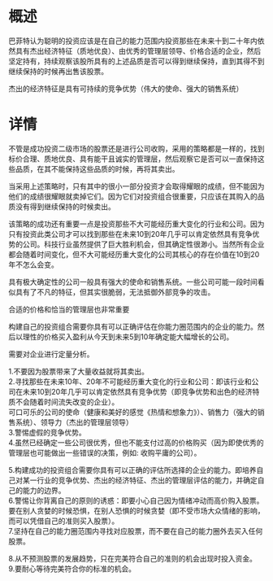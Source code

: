 # 概述
巴菲特认为聪明的投资应该是在自己的能力范围内投资那些在未来十到二十年内依然具有杰出经济特征（质地优良）、由优秀的管理层领导、价格合适的企业，然后坚定持有，持续观察该股所具有的上述品质是否可以得到继续保持，直到其得不到继续保持的时候再出售该股票。   

杰出的经济特征是具有可持续的竞争优势（伟大的使命、强大的销售系统）   
# 详情
不管是成功投资二级市场的股票还是进行公司收购，采用的策略都是一样的，找到标价合理、质地优良、具有能干且诚实的管理层，然后观察它是否可以一直保持这些品质，在其不能保持这些品质的时候，再将其卖出。

当采用上述策略时，只有其中的很小一部分投资才会取得耀眼的成绩，但不能因为他们的成绩很耀眼就卖掉它们。因为它们对投资组合很重要，只应该在其购入的品质没有得到继续保持的时候卖出。

该策略的成功还有重要一点是投资那些不大可能经历重大变化的行业和公司。因为只有投资此类公司才可以找到那些在未来10到20年几乎可以肯定依然具有竞争优势的公司。科技行业虽然提供了巨大胜利机会，但其确定性很渺小。当然所有企业都会随着时间变化，但不大可能经历重大变化的公司其核心的存在价值在10到20年不怎么会变。

具有极大确定性的公司一般具有强大的使命和销售系统。一些公司可能一段时间看似具有了不凡的特征，但其实很脆弱，无法抵御外部竞争的攻击。

合适的价格和恰当的管理层也非常重要

构建自己的投资组合需要你具有可以正确评估在你能力圈范围内的企业的能力。然后以理性的价格买入盈利从今天到未来5到10年确定能大幅增长的公司。

需要对企业进行定量分析。












1.不要因为股票带来了大量收益就将其卖出。  
2.寻找那些在未来10年、20年不可能经历重大变化的行业和公司：即该行业和公司在未来10到20年几乎可以肯定依然具有竞争优势（即竞争优势和出色的经济特质不会随着时间流失改变的企业）。  
  可口可乐的公司的使命（健康和美好的感觉《热情和想象力》）、销售力（强大的销售系统）、领导力（杰出的管理层领导）   
3.警惕虚假的竞争优势。   
4.虽然已经确定一些公司很优秀，但也不能支付过高的价格购买（因为即使优秀的管理层也可能做出一些错误的决策，例如: 收购平庸的公司）。    

5.构建成功的投资组合需要你具有可以正确的评估所选择的企业的能力。即培养自己对某一行业的竞争优势、杰出的经济特征、杰出的管理层评估的能力，并确定自己的能力的边界。   
6.警惕让你背离自己的原则的诱惑：即要小心自己因为情绪冲动而高价购入股票。要在别人贪婪的时候恐惧，在别人恐惧的时候贪婪（即不受市场大众情绪的影响，而可以凭借自己的准则买入股票）。   
7.坚持在自己的能力圈范围内寻找对应股票，而不要在自己的能力圈外去买入任何股票。    

8.从不预测股票的发展趋势，只在完美符合自己的准则的机会出现时投入资金。   
9.要耐心等待完美符合你的标准的机会。    

